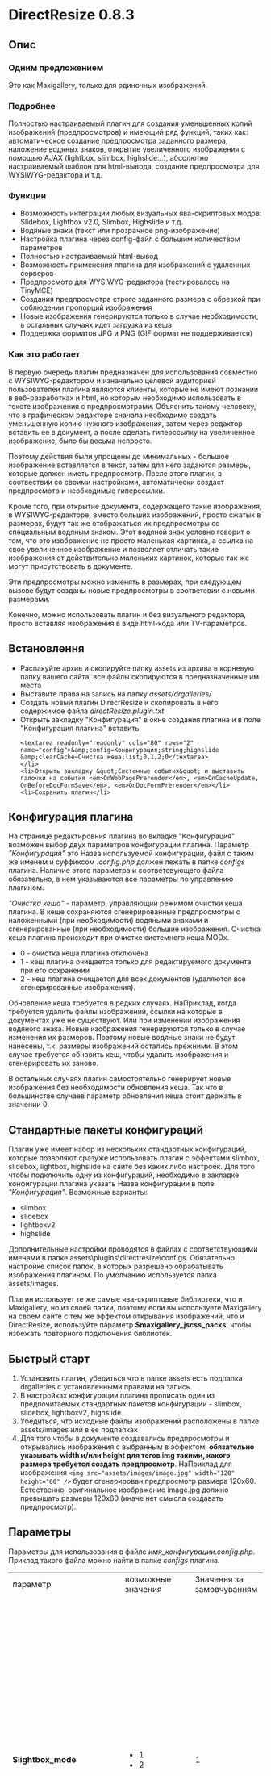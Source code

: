 <h1>DirectResize 0.8.3</h1>
<h2>Опис</h2>
<h3>Одним предложением</h3>
<p>Это как Maxigallery, только для одиночных изображений.</p>
<h3>Подробнее</h3>
<p>Полностью настраиваемый плагин для  создания уменьшенных копий изображений (предпросмотров) и имеющий ряд функций, таких как: автоматическое создание предпросмотра заданного размера, наложение водяных знаков, открытие увеличенного изображения с помощью AJAX (lightbox, slimbox, highslide...), абсолютно настраиваемый шаблон для html-вывода,  создание предпросмотра для WYSIWYG-редактора и т.д.</p>
<h3>Функции</h3>
<ul>
	<li>Возможность интеграции любых визуальных ява-скриптовых модов: Slidebox, Lightbox v2.0, Slimbox,  Highslide и т.д.</li>
	<li>Водяные знаки (текст или прозрачное png-изображение)</li>
	<li>Настройка плагина через config-файл с большим количеством параметров</li>
	<li>Полностью настраиваемый html-вывод</li>
	<li>Возможность применения плагина для изображений с удаленных серверов</li>
	<li>Предпросмотр для  WYSIWYG-редактора (тестировалось на TinyMCE)</li>
	<li>Создания предпросмотра строго заданного размера с обрезкой при соблюдении пропорций изображения</li>
	<li>Новые изображения генерируются только в случае необходимости, в остальных случаях идет загрузка из кеша</li>
	<li>Поддержка форматов JPG и PNG (GIF формат не поддерживается)</li>
</ul>
<h3>Как это работает</h3>
<p>В первую очередь плагин предназначен для использования совместно с  WYSIWYG-редактором и изначально целевой аудиторией пользователей плагина являются клиенты, которые не имеют познаний в веб-разработках и html, но которым необходимо использовать в тексте изображения с предпросмотрами. Объяснить такому человеку, что в графическом редакторе сначала необходимо создать уменьшенную копию нужного изображения, затем через редактор вставить ее в документ, а после сделать гиперссылку на увеличенное изображение, было бы весьма непросто.</p>
<p>Поэтому действия были упрощены до минимальных -  большое изображение вставляется в текст, затем для него задаются размеры, которые должен иметь предпросмотр. После этого плагин, в соотвествии со своими настройками, автоматически создаст предпросмотр и необходимые гиперссылки. </p>
<p>Кроме того, при открытие документа, содержащего такие изображения, в WYSIWYG-редакторе, вместо больших изображений, просто сжатых в размерах, будут так же отображаться их предпросмотры со специальным водяным знаком. Этот водяной знак условно говорит о том, что это изображение не просто маленькая картинка, а ссылка на свое увеличенное изображение и позволяет отличать такие изображения от действительно маленьких картинок, которые так же могут присутствовать в документе.</p>
<p>Эти предпросмотры можно изменять в размерах, при следующем вызове будут созданы новые предпросмотры в соответсвии с новыми размерами.</p>
<p>Конечно, можно использовать плагин и без визуального редактора, просто вставляя изображения в виде html-кода или TV-параметров.</p>
<h2>Встановлення</h2>
<ul>
	<li>Распакуйте архив и скопируйте папку assets из архива в корневую папку вашего сайта, все файлы скопируются в предназначенные им места</li>
	<li>Выставите права на запись на папку <em>assets/drgalleries/</em></li>
	<li>Создать новый плагин DirecrResize и скопировать в него содержимое файла <em>directResize.plugin.txt</em></li>
	<li>Открыть закладку &quot;Конфигурация&quot; в окне создания плагина и в поле &quot;Конфигурация плагина&quot; вставить <br />

	<textarea readonly="readonly" cols="80" rows="2" name="config">&amp;config=Конфигурация;string;highslide &amp;clearCache=Очистка кеша;list;0,1,2;0</textarea>
	</li>
	<li>Открыть закладку &quot;Системные события&quot; и выставить галочки на события <em>OnWebPagePrerender</em>, <em>OnCacheUpdate, OnBeforeDocFormSave</em>, <em>OnDocFormPrerender</em></li>
	<li>Сохранить плагин</li>
</ul>
<h2>Конфигурация плагина</h2>
<p>На странице редактировния плагина во вкладке &quot;Конфигурация&quot; возможен выбор двух параметров конфигурации плагина. Параметр<em> &quot;Конфигурация&quot;</em> это Назва используемой конфигурации, файл с таким же именем и суффиксом <em>.config.php</em> должен лежать в папке <em>configs</em> плагина. Наличие этого параметра и соответсвующего файла обязательно, в нем указываются все параметры по управлению плагином.</p>
<p><em>&quot;Очистка кеша&quot;</em> - параметр, управляющий режимом очистки кеша плагина. В кеше сохраняются сгенерированные предпросмотры с наложенными (при необходимости) водяными знаками и сгенерированные (при необходимости) большие изображения. Очистка кеша плагина происходит при очистке системного кеша MODx. </p>
<ul>
	<li>0 - очистка кеша плагина отключена</li>
	<li>1 - кеш плагина очищается только для редактируемого документа при его сохранении</li>
	<li>2 - кеш плагина очищается для всех документов (удаляются все сгенерированные изображения).</li>
</ul>
<p>Обновление кеша требуется в редких случаях. НаПриклад, когда  требуется удалить файлы изображений, ссылки на которые в документах уже не существуют. Или  при изменении изображения водяного знака. Новые изображения генерируются только в случае изменения их размеров. Поэтому новые водяные знаки не будут нанесены, т.к. размеры изображений остались прежними. В этом случае требуется обновить кеш, чтобы удалить изображения и сгенерировать их заново.</p>
<p>В остальных случаях плагин самостоятельно генерирует новые изображения без необходимости обновления кеша. Так что в большинстве случаев параметр обновления кеша стоит держать в значении 0.</p>
<h2>Стандартные пакеты конфигураций</h2>
<p>Плагин уже имеет набор из нескольких стандартных конфигураций, которые позволяют сразуже использовать плагин с эффектами slimbox, slidebox, lightbox, highslide на сайте без каких либо настроек. Для того чтобы подключить одну из конфигураций, необходимо в закладке конфигурации плагина указать Назва конфигурации в поле <em>&quot;Конфигурация&quot;</em>. Возможные варианты:</p>
<ul>
	<li>slimbox</li>
	<li>slidebox</li>
	<li>lightboxv2</li>
	<li>highslide</li>
</ul>
<p>Дополнительные настройки проводятся в файлах с соответствующими именами в папке assets\plugins\directresize\configs. Обязательно настройке список папок, в которых разрешено обрабатывать изображения плагином. По умолчанию используется папка assets/images.</p>
<p>Плагин использует те же самые ява-скриптовые библиотеки, что и Maxigallery, но из своей папки, поэтому если вы используете Maxigallery на своем сайте с тем же эффектом открывания изображений, что и DirectResize, используйте параметр <strong>$maxigallery_jscss_packs</strong>, чтобы избежать повторного подключения библиотек.</p>
<h2>Быстрый старт</h2>
<ol>
	<li>Установить плагин, убедиться что в папке assets есть подпапка drgalleries с установленными правами на запись.</li>
	<li>В настройках конфигурации плагина прописать один из предпочитаемых стандартных пакетов конфигурации - slimbox, slidebox, lightboxv2, highslide</li>
	<li>Убедиться, что исходные файлы изображений расположены в папке assets/images или в ее подпапках</li>
	<li>Для того чтобы в документе создавались предпросмотры и открывались изображения с выбранным в эффектом, <strong>обязательно указывать width и/или height для тегов img такими, какого размера требуется создать предпросмотр</strong>. НаПриклад для изображения <code>&lt;img src=&quot;assets/images/image.jpg&quot; width=&quot;120&quot; height=&quot;60&quot; /&gt;</code> будет сгенерирован предпросмотр размера 120х60. Естественно, оригинальное изображениe image.jpg должно превышать размеры 120х60 (иначе нет смысла создавать предпросмотр).</li>
</ol>
<h2>Параметры</h2>
<p>Параметры для использования в файле <em>имя_конфигурации</em>.<em>config.php</em>. Приклад такого файла можно найти в папке <em>configs</em> плагина.</p>
<table width="100%" border="0" cellpadding="0" cellspacing="1">
	<tr>
		<td width="20%" class="theader">параметр</td>
		<td width="15%" class="theader">возможные значения</td>
		<td width="15%" class="theader"> Значення за замовчуванням</td>
		<td class="theader">Опис, Приклад</td>
	</tr>
	<tr>
		<td><strong>$lightbox_mode</strong></td>
		<td><ul>
				<li>1</li>
				<li>2</li>
			</ul></td>
		<td>1</td>
		<td><p>Режим создания больших изображений и lightbox-ссылок</p>
			<ul>
				<li>1 - большое изображение и  lightbox-ссылка на него создаются только при наличии метки <span class="label">drlightbox</span> у исходного изображения (о метках <a href="#label">подробнее ниже</a>)</li>
				<li>2 - большое изображение и lightbox-ссылка создаются всегда (при соблюдении прочих условий)</li>
			</ul>
			<p>Несмотря на значение параметра <strong>$lightbox_mode</strong>,  при соблюдении прочих условий, всегда создаются предпросмотры для изображений с применением всех сконфигурированных для предпросмотров действий (наложение водяного знака, обрезка и т.п.)</p></td>
	</tr>
	<tr>
		<td><strong>$allow_from</strong></td>
		<td>&nbsp;</td>
		<td>&quot;assets/images&quot;</td>
		<td><p>Разделенный запятыми список папок, в которых разрешено применение плагина, возможно указание удаленных ресурсов. Все не указанные в этом параметре пути запрещены. Пути указываются как относительные от корня сайта, либо удаленные через http://</p>
			<p>Параметр не учитывается в случае <strong>$lightbox_mode</strong> = 1</p></td>
	</tr>
	<tr>
		<td><strong>$deny_from</strong></td>
		<td>&nbsp;</td>
		<td>&nbsp;</td>
		<td><p>Разделенный запятыми список папок, в которых запрещено применение плагина, возможно указание удаленных ресурсов. Все не указанные в этом параметре пути разрешены. Пути указываются как относительные от корня сайта, либо удаленные через http://. Игнорируется, если указан параметр $allow_from.</p>
			<p>Параметр не учитывается в случае <strong>$lightbox_mode</strong> = 1</p></td>
	</tr>
	<tr>
		<td><strong>$allow_from_allremote</strong></td>
		<td><ul>
			<li>0</li>
			<li>1</li>
		</ul>
		</td>
		<td>0</td>
		<td>Позволяет разрешить использование плагина для всех изображений с удаленных источников, без необходимости перечислять их в параметре <strong>$allow_from</strong></td>
	</tr>
	<tr>
		<td><strong>$resize_method</strong></td>
		<td><ul>
				<li>0</li>
				<li>1</li>
				<li>2</li>
				<li>3</li>
			</ul></td>
		<td>3</td>
		<td><p>Метод изменения размера изображения. Применяется при генерации предпросмотра. Во всех случаях пропорции изображения сохраняются. Здесь imgWidth и imgHeight - заданные размеры в исходном изображении.</p>
			<ul>
				<li>0 - изображение сначала уменьшается, затем обрезается так, чтобы вписаться в прямоугольник imgWidth х imgHeight</li>
				<li> 1 - по заданной ширинеimgHeight автоматически вычисляется высота изображения</li>
				<li> 2 - по заданной высоте  imgWidth автоматически вычисляется ширина изображения</li>
				<li> 3 - изображение уменьшается таким образом чтобы не превышать заданные imgWidth и imgHeight</li>
			</ul></td>
	</tr>
	<tr>
		<td><strong>$big_quality</strong></td>
		<td>целочисленное значение 1-100</td>
		<td>80</td>
		<td>JPG-качество большого изображения</td>
	</tr>
	<tr>
		<td><strong>$thumb_quality</strong></td>
		<td>целочисленное значение 1-100</td>
		<td>80</td>
		<td>JPG-качество предпросмотра</td>
	</tr>
	<tr>
		<td><strong>$wysiwyg_quality</strong></td>
		<td>целочисленное значение 1-100</td>
		<td>40</td>
		<td>JPG-качество предпросмотра в визуальном редакторе</td>
	</tr>
	<tr>
		<td><p><strong>$big_width</strong></p></td>
		<td>положительное  целочисленное значение</td>
		<td>800</td>
		<td rowspan="2">Если размер оригинального изображения превышает заданные размеры <strong>$big_width</strong> или <strong>$big_height</strong>, генерируется пропорционально уменьшенное от оригинального изображение (в терминологии плагина - большое изображение) рамерами, не превышающими <strong>$big_width</strong> и <strong>$big_height</strong></td>
	</tr>
	<tr>
		<td><strong>$big_height</strong></td>
		<td>положительное целочисленное значение</td>
		<td>600</td>
	</tr>
	<tr>
		<td><strong>$thumb_default_width</strong></td>
		<td>положительное целочисленное значение</td>
		<td>&nbsp;</td>
		<td>Ширина предпросмотра по умолчанию</td>
	</tr>
	<tr>
		<td><strong>$thumb_default_height</strong></td>
		<td>положительное целочисленное значение</td>
		<td>&nbsp;</td>
		<td>Высота предпросмотра по умолчанию</td>
	</tr>
	<tr>
		<td><strong>$thumb_default_sizemode</strong></td>
		<td><ul>
				<li>0</li>
				<li>1</li>
				<li>2</li>
				<li>3</li>
				<li>4</li>
			</ul></td>
		<td>1</td>
		<td><p>Правило для применения ширины и высоты предпросмотра по умолчанию.</p>
			<ul>
				<li>0 - ширина и высота по умолчанию не используются</li>
				<li>1 -  ширина и высота предпросмотра устанавливаются равными ширине и высоте по умолчанию (<strong>$thumb_default_width</strong> и <strong>$thumb_default_height</strong>), если у исходного изображения не заданы ни высота, ни ширина</li>
				<li>2 - ширина предпросмотра устанавливается равной ширине по умолчанию, если не задана ширина исходного изображения</li>
				<li>3 - высота предпросмотра устанавливается равной высота по умолчанию, если не задана высота исходного изображения</li>
				<li>4 -  ширина и высота предпросмотра принудительно устанавливаются равными ширине и высоте по умолчанию независимо от того, заданы они в исходном изображении или нет</li>
			</ul>
			<p>Стоит заметить, что  не смотря на параметры <strong>$thumb_default_width</strong>, <strong>$thumb_default_height</strong> и <strong>$thumb_default_sizemode, </strong> окончательные размеры сгенерированного предпросмотра будут вычисляться в зависимости от <strong>$resize_method</strong></p>
		<p>При использование принудительного режима (4) совместно с визуальным редактором ведет к тому, исходные width и height для каждого изображения в тексте документа будут заменены на <strong>$thumb_default_width</strong> и <strong>$thumb_default_height</strong> с потерей предыдущих значений (если они были) при сохранении документа. Это необходимо для корректного отображения предпросмотров в визуальном режиме.</p></td>
	</tr>
	<tr>
		<td><strong>$remote_refresh_time</strong></td>
		<td>положительное целочисленное значение</td>
		<td>60</td>
		<td>Время в минутах. Периодичность, с которой перепроверяются изображения на удаленных серверах. Если изображение на удаленном сервере изменилось (проверка делается только на изменения по высоте или ширине), делается его новая локальная копия и перегенерируются его уменьшенные копии.</td>
	</tr>
	<tr>
		<td><strong>$tpl</strong></td>
		<td><ul>
				<li>Имя чанка</li>
				<li>@FILE:&lt;путь к файлу&gt; </li>
				<li>@CODE:&lt;HTML код шаблона&gt; </li>
			</ul></td>
		<td>assets/plugins/ directresize/templates/ lightboxv2.html</td>
		<td>Шаблон для отображения</td>
	</tr>
	<tr>
		<td><strong>$language</strong></td>
		<td><ul>
				<li>english</li>
				<li>russian</li>
			</ul></td>
		<td>english</td>
		<td>Устанавливает язык для плагина. Соответсвующий языковой файл должен лежать в папке lang плагина.</td>
	</tr>
	<tr>
		<td><strong>$header</strong></td>
		<td>HTML-код</td>
		<td>&nbsp;</td>
		<td>HTML-код, размещаемый в теге &lt;head&gt;. Используется для подключения необходимых css и js файлов. Подключается только на тех страницах, на которых есть хотя бы одно изображение, обрабатываемое плагином.</td>
	</tr>
	<tr>
		<td><strong>$maxigallery_jscss_packs</strong></td>
		<td><ul>
				<li>slimbox</li>
				<li>slidebox</li>
				<li>lightboxv2</li>
			</ul></td>
		<td>&nbsp;</td>
		<td><p>Подключает к странице необходимые css и js файлы для соответствующего скрипта из папки сніпета MaxiGallery (сніпет не обязательно должен быть установлен, но его файлы должны находится на FTP-сервере в assets/snippets/maxigallery)</p>
			<p>Удобно, если на сайте совместно с плагином используется и Maxigallery. Если какие-либо js или css файлы уже подключаются вызовом MaxiGallery, DirectResize повторно не подключает эти файлы в секции &lt;head&gt;.</p></td>
	</tr>
</table>
<p>Далее идут параметры, полностью позаимствованные из Maxigallery, имеющие такие же возможные значения и обрабатываемые таким же образом.</p>
<table width="100%" border="0" cellpadding="0" cellspacing="1">
	<tr>
		<td width="20%" class="theader">параметр</td>
		<td width="15%" class="theader">возможные значения</td>
		<td width="15%" class="theader"> Значення за замовчуванням</td>
		<td class="theader">Опис</td>
	</tr>
	<tr>
		<td><strong>$use_ftp_commands</strong></td>
		<td><ul>
				<li>0</li>
				<li>1</li>
			</ul></td>
		<td>0</td>
		<td>Если включено, плагин использует PHP FTP комманды для создания папок для хранения генерируемых изображений.</td>
	</tr>
	<tr>
		<td><strong>$ftp_server</strong></td>
		<td>FTP address</td>
		<td>&nbsp;</td>
		<td>FTP адрес сервера</td>
	</tr>
	<tr>
		<td><strong>$ftp_user</strong></td>
		<td>username </td>
		<td>&nbsp;</td>
		<td>имя пользователя FTP</td>
	</tr>
	<tr>
		<td><strong>$ftp_pass</strong></td>
		<td>password </td>
		<td>&nbsp;</td>
		<td>пароль на FTP </td>
	</tr>
	<tr>
		<td><strong>$ftp_base_dir</strong></td>
		<td>путь </td>
		<td>&nbsp;</td>
		<td>Путь от корня FTP до корня сайта на MODx. Т.е. если корнем FTP  является папка <em>/home/username/</em> и MODx установлен в <em>/home/username/public_html/modx/</em> то используйте значение <em>/public_html/modx/</em> в параметре ftp_base_dir.</td>
	</tr>
	<tr>
		<td><strong>$ftp_port</strong></td>
		<td>число </td>
		<td>21</td>
		<td>Номер порта  FTP</td>
	</tr>
	<tr>
		<td><strong>$thumb_use_watermark </strong>
			<p>&nbsp;</p></td>
		<td><ul>
				<li>0 </li>
				<li>1 </li>
			</ul></td>
		<td><p>0 </p></td>
		<td>Использовать водяные знаки для предпросмотров</td>
	</tr>
	<tr>
		<td><strong>$thumb_watermark_font</strong></td>
		<td><ul>
				<li>1 </li>
				<li>2 </li>
				<li>3 </li>
				<li>4 </li>
				<li>5 </li>
			</ul></td>
		<td>1 </td>
		<td>Размер шрифта  водяного знака</td>
	</tr>
	<tr>
		<td><strong>$thumb_watermark_halign </strong></td>
		<td><ul>
				<li>left </li>
				<li>center </li>
				<li>right </li>
			</ul></td>
		<td>right </td>
		<td>Выравнивание водяного знака по горизонтали</td>
	</tr>
	<tr>
		<td><strong>$thumb_watermark_img </strong></td>
		<td>путь </td>
		<td>assets/plugins/ directresize/ images/watermark.png</td>
		<td>Путь к файлу изображения водяного знака. Используйте png-изображение с альфа-каналом. </td>
	</tr>
	<tr>
		<td><strong>$thumb_watermark_txt</strong></td>
		<td>текст </td>
		<td>Copyright &lt;YEAR&gt; </td>
		<td>Текст надписи водяного знака </td>
	</tr>
	<tr>
		<td><strong>$thumb_watermark_txt_color </strong></td>
		<td>RGB шестнадцатиричный формат</td>
		<td>FFFFFF </td>
		<td>Цвет текста водяного знака</td>
	</tr>
	<tr>
		<td><strong>$thumb_watermark_txt_hmargin</strong></td>
		<td>число  (px) </td>
		<td>2 </td>
		<td>Отступ по горизонтали для текста</td>
	</tr>
	<tr>
		<td><strong>$thumb_watermark_txt_vmargin </strong></td>
		<td>число (px) </td>
		<td>2 </td>
		<td>Отступ по вертикали для текста</td>
	</tr>
	<tr>
		<td><strong>$big_use_watermark </strong>
			<p>&nbsp;</p></td>
		<td><ul>
				<li>0 </li>
				<li>1 </li>
			</ul></td>
		<td><p>0 </p></td>
		<td>Использовать водяные знаки для больших изображений</td>
	</tr>
	<tr>
		<td><strong>$big_watermark_font</strong></td>
		<td><ul>
				<li>1 </li>
				<li>2 </li>
				<li>3 </li>
				<li>4 </li>
				<li>5 </li>
			</ul></td>
		<td>1 </td>
		<td>Размер шрифта  водяного знака</td>
	</tr>
	<tr>
		<td><strong>$big_watermark_halign </strong></td>
		<td><ul>
				<li>left </li>
				<li>center </li>
				<li>right </li>
			</ul></td>
		<td>right </td>
		<td>Выравнивание водяного знака по горизонтали</td>
	</tr>
	<tr>
		<td><strong>$big_watermark_img </strong></td>
		<td>путь </td>
		<td>assets/plugins/directresize/ images/watermark.png</td>
		<td>Путь к файлу изображения водяного знака. Используйте png-изображение с альфа-каналом. </td>
	</tr>
	<tr>
		<td><strong>$big_watermark_txt</strong></td>
		<td>текст </td>
		<td>Copyright &lt;YEAR&gt; </td>
		<td>Текст надписи водяного знака </td>
	</tr>
	<tr>
		<td><strong>$big_watermark_txt_color </strong></td>
		<td>RGB шестнадцатиричный формат</td>
		<td>FFFFFF </td>
		<td>Цвет текста водяного знака</td>
	</tr>
	<tr>
		<td><strong>$big_watermark_txt_hmargin</strong></td>
		<td>число  (px) </td>
		<td>2 </td>
		<td>Отступ по горизонтали для текста</td>
	</tr>
	<tr>
		<td><strong>$big_watermark_txt_vmargin </strong></td>
		<td>число (px) </td>
		<td>2 </td>
		<td>Отступ по вертикали для текста</td>
	</tr>
</table>
<h2>Подстановщики</h2>
<p>Подстановщики для использования в шаблоне <strong>$tpl</strong></p>
<table width="100%" border="0" cellpadding="0" cellspacing="1">
	<tr>
		<td width="20%" class="theader">подстановщик</td>
		<td width="80%" class="theader">Опис</td>
	</tr>
	<tr>
		<td>[+dr.id+]</td>
		<td>цифровой идентификатор изображения, уникальный в рамках данного документа</td>
	</tr>
	<tr>
		<td>[+dr.alt+]<br />
		[+dr.title+]<br />
		[+dr.class+]<br />
		[+dr.style+]<br />
		[+dr.align+]<br />
		[+dr.valign+]</td>
		<td>аттрибуты <em>alt</em>, <em>title</em>, <em>class</em>, <em>style</em>, <em>align</em>, <em>valign</em> исходного изображения</td>
	</tr>
	<tr>
		<td>[+dr.thumbWidth+]</td>
		<td>ширина сгенерированного предпросмотра</td>
	</tr>
	<tr>
		<td>[+dr.thumbHeight+]</td>
		<td>высота сгенерированного предпросмотра</td>
	</tr>
	<tr>
		<td>[+dr.thumbPath+]</td>
		<td>путь к файлу сгенерированного предпросмотра</td>
	</tr>
	<tr>
		<td>[+dr.thumbFilesize+]</td>
		<td> размер файла сгенерированного предпросмотра</td>
	</tr>
	<tr>
		<td>[+dr.bigWidth+]</td>
		<td>ширина сгенерированного большого изображения (если большое изображение не генерировалось - ширина исходного изображения)</td>
	</tr>
	<tr>
		<td>[+dr.bigHeight+]</td>
		<td>высота сгенерированного большого изображения  (если большое изображение не генерировалось - высота исходного изображения)</td>
	</tr>
	<tr>
		<td>[+dr.bigPath+]</td>
		<td>путь к файлу сгенерированного большого изображения  (если большое изображение не генерировалось - путь к файлу исходного изображения)</td>
	</tr>
	<tr>
		<td>[+dr.bigFilesize+]</td>
		<td> размер файла сгенерированного большого изображения  (если большое изображение не генерировалось - размер файла исходного изображения)</td>
	</tr>
	<tr>
		<td>[+dr.originalWidth+]</td>
		<td>ширина исходного изображения</td>
	</tr>
	<tr>
		<td>[+dr.originalHeight+]</td>
		<td>высота исходного изображения</td>
	</tr>
	<tr>
		<td>[+dr.originalPath+]</td>
		<td>путь к файлу исходного изображения</td>
	</tr>
	<tr>
		<td>[+dr.originalFilesize+]</td>
		<td> размер файла исходного изображения</td>
	</tr>
	<tr>
		<td>[+dr.originalFilename+]</td>
		<td>имя исходного файла</td>
	</tr>
</table>
<h2><a name="label" id="label"></a>Метки</h2>
<p><em>Метка</em>, в терминологии данного плагина - специальное слово (или часть слова), которое может встречаться внутри тега img в любом месте:
	внутри атрибутов class, alt, title и т.п. и или вне их и является управляющим для некоторых действий над данным изображением (и только над ним).</p>
<p>НаПриклад при значении параметра <strong>$lightbox_mode</strong> = 1 предпросмотр с lightbox-ссылкой генерируется только для изображений с меткой <span class="label">drlightbox</span>. Приклад  изображений с меткой <span class="label">drlightbox</span></p>
<ul>
	<li><code>&lt;img src=&quot;image.jpg&quot; alt=&quot;<span class="label">drlightbox</span>&quot; /&gt;</code></li>
	<li><code>&lt;img src=&quot;image.jpg&quot; class = &quot;<span class="label">drlightbox</span>_align_left&quot; /&gt;</code> </li>
	<li><code>&lt;img src=&quot;image.jpg&quot; title = &quot;<span class="label">drlightbox</span> picture&quot; /&gt;</code></li>
	<li><code>&lt;img src=&quot;image.jpg&quot; style = &quot;background: url(<span class="label">drlightbox</span>_bg.gif);&quot; /&gt;</code></li>
	<li><code>&lt;img src=&quot;assets/images/my<span class="label">drlightbox</span>picture.jpg&quot; /&gt;</code></li>
	<li>и даже <code>&lt;img src=&quot;image.jpg&quot; <span class="label">drlightbox</span> /&gt;</code></li>
</ul>
<p>Не стоит переживать из-за возможности возникновения ошибок валидации кода в случае применения метки в неположенном месте. В выходном коде все управляющие метки удаляются. Поэтому избегайте использования названий служебных меток в названиях файлов изображений - часть имени файла будет просто удалена.<strong> Внимание: </strong>не используйте метки вне аттрибутов (последний Приклад), если вы используете визуальный редактор, т.к. в этом случае метки будут удалены самим редактором как ошибочный html-код.</p>
<p>Mетка <span class="label">drthumbonly</span>. Имеет смысл только при значении параметра <strong>$lightbox_mode</strong> = 2 и указывает на то, чтобы данному изображению принудительно не генерировалось большое изображение и lightbox-ссылка, только предпросмотр. </p>
<p>При значении параметра <strong>$lightbox_mode</strong> = 1 для всех изображения без метки <span class="label">drlightbox</span> и так  генерируются предпросмотры без lightbox-ссылок, поэтому применение <span class="label">drthumbonly</span> избыточно.</p>
<p>Mетка <span class="label">drskip</span>. Указывает плагину полностью пропустить обработку изображения.</p>
<h2>В планах</h2>
<ul>
	<li>phpThumb класс для операций над изображениями.</li>
	<li>Возможность создания наборов различных конфигурационных параметров для использования в разных документах одного сайта.</li>
</ul>
<h2>История версий</h2>
<h3>0.8.0b</h3>
<p>Первый релиз</p>
<h3>0.8.0</h3>
<p>* Ошибка когда файлы имеют одинаковые имена, но из разных папок<br />
	* Ошибка при использовании плагина и Maxigallery в одном документе<br />
	*  Имена меток изменены на drlightbox и drthumbonly. Т.к. метки удаляются  из выходного кода, Назва метки lightbox не позволяло использовать в  шаблоне слово lightbox (наПриклад rel=&quot;lightbox&quot;)<br />
	* Ошибка &quot;Fatal  error: Call to undefined function: size() in  ...assets\plugins\directresize\directResize.php on line 141&quot;  которую  вызывал плагин, когда файл изображения, указанный в обрабатываемом  плагином теге IMG не найден<br />
	* Не создаются lightbox-ссылки при использовании lightbox_mode = 1 и метки &quot;drlightbox&quot; <br />
	+ Новая метка &quot;drskip&quot;, изображения с этой меткой не обрабатываются плагином<br />
	* Ошибка при использовании gif-изображений в документах<br />
	* Ошибка с командами фтп<br />
	+ добавлены плейсхолдеры для подстановки style, align, valign исходного изображения<br />
	+ добавлена поддержка и корректная работа с абсолютными путями изображений<br />
+  Новый параметр $allow_from_allremote позволяет разрешить использование  плагина для всех изображений с удаленных источников, без необходимости  перечислять их в параметре $allow_from<br />
* Highslide обновлен до версии 0.3.6<br />
+ Добавлены стандартные пакеты конфигураций для slimbox, slidebox, lightbox v2</p>
<h3>0.8.0.1</h3>
<p>* Ошибка при совместном использовании $thumb_default_sizemode = 4 и метки drthumbonly<br />
+ Добавлена секция &quot;Быстрый старт&quot; и другие небольшие изменения в документации</p>
<h3>0.8.0.2</h3>
<p>	* Ошибка, не создавались предпросмотры при использовании визуального режима TinyMCE<br />
	* Ошибка, когда пропадали метки при использовании визуального режима TinyMCE<br />
+ Удаление лишних пробелов после удаления меток из исходного кода (но только один пробел удаляется до или после метки)</p>
<p>&nbsp;</p>
<h2>Известные проблемы</h2>
<p>На данный момент мне не знаком простой способ проверить наличие файла на удаленном хосте при использовании PHP &lt; 5.0. Поэтому если на сайте исползуются изображения с удаленных хостов и плагин будет пытаться обработать изображение по несуществующему пути - это вызовет ошибку php.</p>
<h2>Благодарности </h2>
<p>Данный плагин основан на идее и разработках автора предыдущих версий DirectResize - <em>Arnaud</em>. </p>
<p>В плагине используются части кода и части документации из сніпета Maxigallery от <em>doze</em>.</p>
<p>Плагин использует Chunkie class и PHx парсер от <em>bS</em></p>
<p>Плагин использует Thumbnail and Watermark Class от <em>Emilio Rodriguez</em><br />
</p>
<p>В качестве Приклада используется Highslide JS 
	скрипт от <em>Torstein Honsi</em></p>
<p>Спасибо, ребята!</p>
<p><em>Metaller (<a href="mailto:metaller.ru@gmail.com">metaller.ru@gmail.com</a>)</em></p>